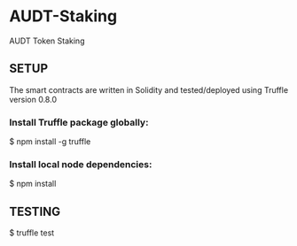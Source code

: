 # AUDT-Staking
AUDT Token Staking

## SETUP
The smart contracts are written in Solidity and tested/deployed using Truffle version 0.8.0

### Install Truffle package globally:
$ npm install -g truffle

### Install local node dependencies:
$ npm install

## TESTING

$ truffle test